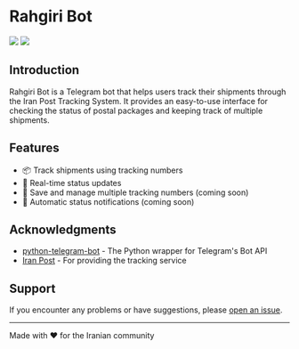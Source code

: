 # Rahgiri Bot

![](https://img.shields.io/badge/version-v0.1.0-blue)
![](https://img.shields.io/badge/python-3.11-green)


## Introduction
Rahgiri Bot is a Telegram bot that helps users track their shipments through the Iran Post Tracking System. It provides an easy-to-use interface for checking the status of postal packages and keeping track of multiple shipments.

## Features
- 📦 Track shipments using tracking numbers
- 🔄 Real-time status updates
- 📝 Save and manage multiple tracking numbers (coming soon)
- 🔔 Automatic status notifications (coming soon)

## Acknowledgments
- [python-telegram-bot](https://github.com/python-telegram-bot/python-telegram-bot) - The Python wrapper for Telegram's Bot API
- [Iran Post](https://tracking.post.ir/) - For providing the tracking service

## Support
If you encounter any problems or have suggestions, please [open an issue](https://github.com/yourusername/rahgiri-bot/issues).

---

Made with ❤️ for the Iranian community
